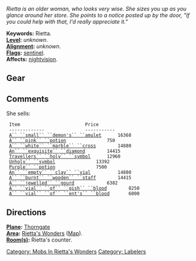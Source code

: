 *Rietta is an older woman, who looks very wise. She sizes you up as you
glance around her store. She points to a notice posted up by the door,
"If you could help with that, I'd really appreciate it."*

**Keywords:** Rietta.  
**[Level](Level "wikilink"):** *unknown*.  
**[Alignment](Alignment "wikilink"):** *unknown*.  
**[Flags](:Category:_Mob_Types "wikilink"):**
[sentinel](Sentinel_Mobs "wikilink").  
**Affects:** [nightvision](Nightvision "wikilink").  

## Gear

## Comments

She sells:

` Item                        Price`  
` -------------               -----------`  
` `[`A`` ``small`` ``demon's`` ``amulet`](Small_Demon's_Amulet "wikilink")`      16368`  
` `[`A`` ``pink`` ``potion`](Pink_Potion "wikilink")`               750`  
` `[`A`` ``white`` ``marble`` ``cross`](White_Marble_Cross "wikilink")`        14880`  
` `[`An`` ``exquisite`` ``diamond`](Exquisite_Diamond "wikilink")`        14415`  
` `[`Travellers`` ``holy`` ``symbol`](Travellers_Holy_Symbol "wikilink")`      12960`  
` `[`Unholy`` ``symbol`](Unholy_Symbol_(Rietta's_Wonders) "wikilink")`               13392`  
` `[`Purple`` ``potion`](Purple_Potion "wikilink")`               7500`  
` `[`An`` ``empty`` ``clay`` ``vial`](Empty_Clay_Vial "wikilink")`          14880`  
` `[`A`` ``burnt`` ``wooden`` ``staff`](Burnt_Wooden_Staff "wikilink")`        14415`  
` `[`A`` ``jewelled`` ``gourd`](Jewelled_Gourd "wikilink")`            6382`  
` `[`A`` ``vial`` ``of`` ``gish`` ``blood`](Vial_Of_Gish_Blood "wikilink")`        8250`  
` `[`A`` ``vial`` ``of`` ``ent's`` ``blood`](Vial_Of_Ent's_Blood "wikilink")`       6000`

## Directions

**[Plane](:Category:_Lord_Planes "wikilink"):**
[Thorngate](:Category:Thorngate "wikilink")  
**[Area](:Category:_Areas "wikilink"):** [Rietta's
Wonders](:Category:Rietta's_Wonders "wikilink")
([Map](Rietta's_Wonders_Map "wikilink")).  
**[Room(s)](:Category:_Rooms "wikilink"):** Rietta's counter.  

[Category: Mobs In Rietta's
Wonders](Category:_Mobs_In_Rietta's_Wonders "wikilink") [Category:
Labelers](Category:_Labelers "wikilink")

